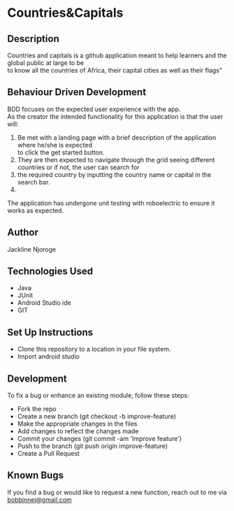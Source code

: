 # Countries&Capitals

## Description
Countries and capitals is a github application meant to help learners and the global public at large to be<br>
to know all the countries of Africa, their capital cities as well as their flags"

## Behaviour Driven Development
BDD focuses on the expected user experience with the app.
<br>
As the creator the intended functionality for this application is that the user will:
<br>
1. Be met with a landing page with a brief description of the application where he/she is expected<br> to click the 
   get started button.
2. They are then expected to navigate through the grid seeing different countries or if not, the user can search for<br>
3. the required country by inputting the country name or capital in the search bar.
4. 

The application has undergone unit testing with roboelectric to ensure it works as expected.

## Author
Jackline Njoroge

## Technologies Used

* Java
* JUnit
* Android Studio ide
* GIT

## Set Up Instructions
- Clone this repository to a location in your file system.
- Import android studio


## Development

To fix a bug or enhance an existing module, follow these steps:
- Fork the repo
- Create a new branch (git checkout -b improve-feature)
- Make the appropriate changes in the files
- Add changes to reflect the changes made
- Commit your changes (git commit -am 'Improve feature')
- Push to the branch (git push origin improve-feature)
- Create a Pull Request


## Known Bugs

If you find a bug or would like to request a new function, reach out to me via bobbinnej@gmail.com

